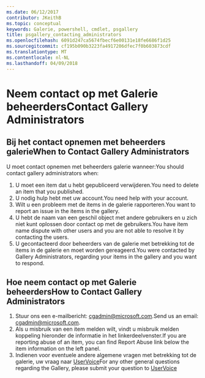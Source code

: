 ```yaml
---
ms.date: 06/12/2017
contributor: JKeithB
ms.topic: conceptual
keywords: Galerie, powershell, cmdlet, psgallery
title: psgallery_contacting_administrators
ms.openlocfilehash: 6091d247ca5674fbecf6e00131e18fe6686f1d25
ms.sourcegitcommit: cf195b090b3223fa4917206dfec7f0b603873cdf
ms.translationtype: MT
ms.contentlocale: nl-NL
ms.lasthandoff: 04/09/2018
---
```

# <a name="contact-gallery-administrators"></a><span data-ttu-id="0b957-103">Neem contact op met Galerie beheerders</span><span class="sxs-lookup"><span data-stu-id="0b957-103">Contact Gallery Administrators</span></span>

## <a name="when-to-contact-gallery-administrators"></a><span data-ttu-id="0b957-104">Bij het contact opnemen met beheerders galerie</span><span class="sxs-lookup"><span data-stu-id="0b957-104">When to Contact Gallery Administrators</span></span>

<span data-ttu-id="0b957-105">U moet contact opnemen met beheerders galerie wanneer:</span><span class="sxs-lookup"><span data-stu-id="0b957-105">You should contact gallery administrators when:</span></span>

1. <span data-ttu-id="0b957-106">U moet een item dat u hebt gepubliceerd verwijderen.</span><span class="sxs-lookup"><span data-stu-id="0b957-106">You need to delete an item that you published.</span></span>
2. <span data-ttu-id="0b957-107">U nodig hulp hebt met uw account.</span><span class="sxs-lookup"><span data-stu-id="0b957-107">You need help with your account.</span></span>
3. <span data-ttu-id="0b957-108">Wilt u een probleem met de items in de galerie rapporteren.</span><span class="sxs-lookup"><span data-stu-id="0b957-108">You want to report an issue in the items in the gallery.</span></span>
4. <span data-ttu-id="0b957-109">U hebt de naam van een geschil object met andere gebruikers en u zich niet kunt oplossen door contact op met de gebruikers.</span><span class="sxs-lookup"><span data-stu-id="0b957-109">You have item name dispute with other users and you are not able to resolve it by contacting the users.</span></span>
5. <span data-ttu-id="0b957-110">U gecontacteerd door beheerders van de galerie met betrekking tot de items in de galerie en moet worden gereageerd.</span><span class="sxs-lookup"><span data-stu-id="0b957-110">You were contacted by Gallery Administrators, regarding your items in the gallery and you want to respond.</span></span>

## <a name="how-to-contact-gallery-administrators"></a><span data-ttu-id="0b957-111">Hoe neem contact op met Galerie beheerders</span><span class="sxs-lookup"><span data-stu-id="0b957-111">How to Contact Gallery Administrators</span></span>

1. <span data-ttu-id="0b957-112">Stuur ons een e-mailbericht: cgadmin@microsoft.com.</span><span class="sxs-lookup"><span data-stu-id="0b957-112">Send us an email: cgadmin@microsoft.com.</span></span>
2. <span data-ttu-id="0b957-113">Als u misbruik van een item melden wilt, vindt u misbruik melden koppeling hieronder de informatie in het linkerdeelvenster.</span><span class="sxs-lookup"><span data-stu-id="0b957-113">If you are reporting abuse of an item, you can find Report Abuse link below the item information on the left panel.</span></span>
3. <span data-ttu-id="0b957-114">Indienen voor eventuele andere algemene vragen met betrekking tot de galerie, uw vraag naar [UserVoice](http://windowsserver.uservoice.com/forums/301869-powershell)</span><span class="sxs-lookup"><span data-stu-id="0b957-114">For any other general questions regarding the Gallery, please submit your question to [UserVoice](http://windowsserver.uservoice.com/forums/301869-powershell)</span></span>